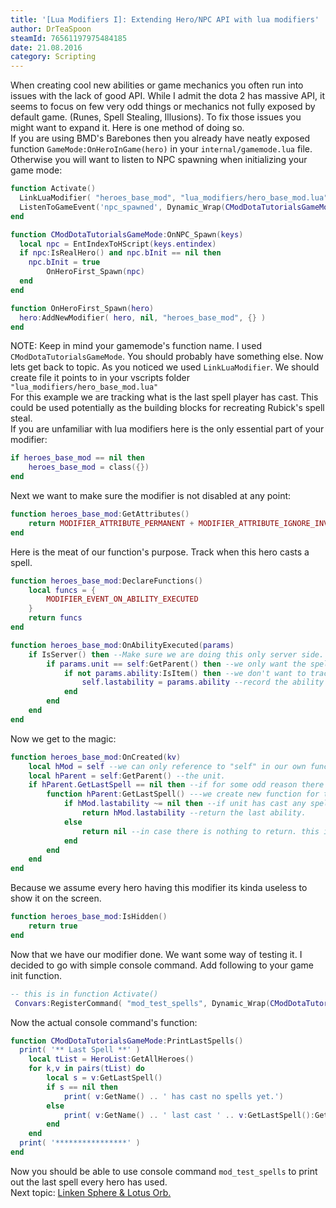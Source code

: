 ```yaml
---
title: '[Lua Modifiers I]: Extending Hero/NPC API with lua modifiers'
author: DrTeaSpoon
steamId: 76561197975484185
date: 21.08.2016
category: Scripting
---
```


When creating cool new abilities or game mechanics you often run into issues with the lack of good API. While I admit the dota 2 has massive API, it seems to focus on few very odd things or mechanics not fully exposed by default game. (Runes, Spell Stealing, Illusions). To fix those issues you might want to expand it. Here is one method of doing so.  
If you are using BMD's Barebones then you already have neatly exposed function `GameMode:OnHeroInGame(hero)` in your `internal/gamemode.lua` file. Otherwise you will want to listen to NPC spawning when initializing your game mode:

```lua
function Activate()
  LinkLuaModifier( "heroes_base_mod", "lua_modifiers/hero_base_mod.lua", LUA_MODIFIER_MOTION_NONE )
  ListenToGameEvent('npc_spawned', Dynamic_Wrap(CModDotaTutorialsGameMode, 'OnNPC_Spawn'), CModDotaTutorialsGameMode)
end

function CModDotaTutorialsGameMode:OnNPC_Spawn(keys)
  local npc = EntIndexToHScript(keys.entindex)
  if npc:IsRealHero() and npc.bInit == nil then
    npc.bInit = true
        OnHeroFirst_Spawn(npc)
  end
end

function OnHeroFirst_Spawn(hero)
  hero:AddNewModifier( hero, nil, "heroes_base_mod", {} )
end
```

NOTE: Keep in mind your gamemode's function name. I used `CModDotaTutorialsGameMode`. You should probably have something else. Now lets get back to topic. As you noticed we used `LinkLuaModifier`. We should create file it points to in your vscripts folder `"lua_modifiers/hero_base_mod.lua"`  
For this example we are tracking what is the last spell player has cast. This could be used potentially as the building blocks for recreating Rubick's spell steal.  
If you are unfamiliar with lua modifiers here is the only essential part of your modifier:

```lua
if heroes_base_mod == nil then
    heroes_base_mod = class({})
end
```

Next we want to make sure the modifier is not disabled at any point:

```lua
function heroes_base_mod:GetAttributes()
    return MODIFIER_ATTRIBUTE_PERMANENT + MODIFIER_ATTRIBUTE_IGNORE_INVULNERABLE
end
```

Here is the meat of our function's purpose. Track when this hero casts a spell.

```lua
function heroes_base_mod:DeclareFunctions()
    local funcs = {
        MODIFIER_EVENT_ON_ABILITY_EXECUTED
    }
    return funcs
end

function heroes_base_mod:OnAbilityExecuted(params)
    if IsServer() then --Make sure we are doing this only server side.
        if params.unit == self:GetParent() then --we only want the spells cast by this unit.
            if not params.ability:IsItem() then --we don't want to track items.
                self.lastability = params.ability --record the ability handle.
            end
        end
    end
end
```

Now we get to the magic:

```lua
function heroes_base_mod:OnCreated(kv)
    local hMod = self --we can only reference to "self" in our own function we pass this modifier to function we create for the unit.
    local hParent = self:GetParent() --the unit.
    if hParent.GetLastSpell == nil then --if for some odd reason there is already such function
        function hParent:GetLastSpell() ---we create new function for the unit.
            if hMod.lastability ~= nil then --if unit has cast any spells
                return hMod.lastability --return the last ability.
            else
                return nil --in case there is nothing to return. this is sort of redundant.
            end
        end
    end
end
```

Because we assume every hero having this modifier its kinda useless to show it on the screen.

```lua
function heroes_base_mod:IsHidden()
    return true
end
```

Now that we have our modifier done. We want some way of testing it. I decided to go with simple console command. Add following to your game init function.

```lua
-- this is in function Activate()
 Convars:RegisterCommand( "mod_test_spells", Dynamic_Wrap(CModDotaTutorialsGameMode, 'PrintLastSpells'), "Print last spell for every hero", FCVAR_CHEAT )
```

Now the actual console command's function:

```lua
function CModDotaTutorialsGameMode:PrintLastSpells()
  print( '** Last Spell **' )
    local tList = HeroList:GetAllHeroes()
    for k,v in pairs(tList) do
        local s = v:GetLastSpell()
        if s == nil then
            print( v:GetName() .. ' has cast no spells yet.')
        else
            print( v:GetName() .. ' last cast ' .. v:GetLastSpell():GetAbilityName())
        end
    end
  print( '****************' )
end
```

Now you should be able to use console command `mod_test_spells` to print out the last spell every hero has used.  
Next topic: [Linken Sphere & Lotus Orb.](lua-modifiers-2)
